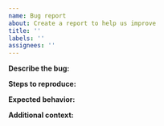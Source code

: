 ```yaml
---
name: Bug report
about: Create a report to help us improve
title: ''
labels: ''
assignees: ''
---
```


**Describe the bug:**
<!-- A clear and concise description of what the bug is. -->

**Steps to reproduce:**
<!-- Steps to reproduce the issue. -->

**Expected behavior:**
<!-- A clear and concise description of what you expected to happen. -->

**Additional context:**
<!-- Add any other context about the problem here. -->
